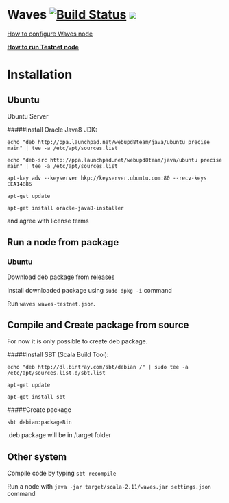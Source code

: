 # Waves [![Build Status](https://travis-ci.org/wavesplatform/Waves.svg?branch=master)](https://travis-ci.org/wavesplatform/Waves) [![](https://images.microbadger.com/badges/version/wavesplatform/waves-testnet.svg)](http://microbadger.com/images/wavesplatform/waves-testnet "Testnet Node Docker image")


[How to configure Waves node](https://github.com/wavesplatform/Waves/wiki/How-to-configure-Waves-node)

**[How to run Testnet node](https://github.com/wavesplatform/Waves/blob/master/Testnet.md)**


# Installation
## Ubuntu

Ubuntu Server

#####Install Oracle Java8 JDK:

`echo "deb http://ppa.launchpad.net/webupd8team/java/ubuntu precise main" | tee -a /etc/apt/sources.list`

`echo "deb-src http://ppa.launchpad.net/webupd8team/java/ubuntu precise main" | tee -a /etc/apt/sources.list`

`apt-key adv --keyserver hkp://keyserver.ubuntu.com:80 --recv-keys EEA14886`

`apt-get update`

`apt-get install oracle-java8-installer`

and agree with license terms



## Run a node from package

### Ubuntu

Download deb package from [releases](https://github.com/wavesplatform/Waves/releases)

Install downloaded package using `sudo dpkg -i` command

Run `waves waves-testnet.json`.


## Compile and Create package from source

For now it is only possible to create deb package.

#####Install SBT (Scala Build Tool):

`echo "deb http://dl.bintray.com/sbt/debian /" | sudo tee -a /etc/apt/sources.list.d/sbt.list`

`apt-get update`

`apt-get install sbt`

#####Create package

`sbt debian:packageBin`

.deb package will be in /target folder

## Other system

Compile code by typing `sbt recompile`

Run a node with `java -jar target/scala-2.11/waves.jar settings.json` command

